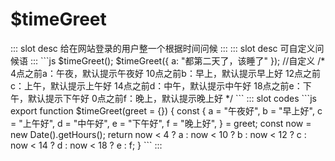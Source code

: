 # $timeGreet

<ContainerBox title="介绍">
::: slot desc
给在网站登录的用户整一个根据时间问候
:::
</ContainerBox>

<ContainerBox title="基础用法">
::: slot desc
可自定义问候语
:::
```js
$timeGreet();
$timeGreet({ a: "都第二天了，该睡了" }); //自定义
/*
4点之前a：午夜，默认提示午夜好
10点之前b：早上，默认提示早上好
12点之前c：上午，默认提示上午好
14点之前d：中午，默认提示中午好
18点之前e：下午，默认提示下午好
0点之前f：晚上，默认提示晚上好
*/
```
<ShowCode>
::: slot codes
```js
export function $timeGreet(greet = {}) {
  const {
    a = "午夜好",
    b = "早上好",
    c = "上午好",
    d = "中午好",
    e = "下午好",
    f = "晚上好",
  } = greet;
  const now = new Date().getHours();
  return now < 4
    ? a
    : now < 10
      ? b
      : now < 12
        ? c
        : now < 14
          ? d
          : now < 18
            ? e
            : f;
}
```
:::
</ShowCode>
</ContainerBox>
